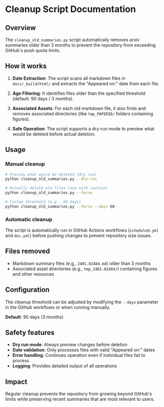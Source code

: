 # Cleanup Script Documentation

## Overview

The `cleanup_old_summaries.py` script automatically removes arxiv summaries older than 3 months to prevent the repository from exceeding GitHub's push quota limits.

## How it works

1. **Date Extraction**: The script scans all markdown files in `docs/_build/html/` and extracts the "Appeared on:" date from each file.

2. **Age Filtering**: It identifies files older than the specified threshold (default: 90 days / 3 months).

3. **Associated Assets**: For each old markdown file, it also finds and removes associated directories (like `tmp_PAPERID/` folders containing figures).

4. **Safe Operation**: The script supports a dry-run mode to preview what would be deleted before actual deletion.

## Usage

### Manual cleanup
```bash
# Preview what would be deleted (dry run)
python cleanup_old_summaries.py --dry-run

# Actually delete old files (use with caution)
python cleanup_old_summaries.py --force

# Custom threshold (e.g., 60 days)
python cleanup_old_summaries.py --force --days 60
```

### Automatic cleanup
The script is automatically run in GitHub Actions workflows (`scheduled.yml` and `doc.yml`) before pushing changes to prevent repository size issues.

## Files removed

- Markdown summary files (e.g., `2401.02484.md`) older than 3 months
- Associated asset directories (e.g., `tmp_2401.02484/`) containing figures and other resources

## Configuration

The cleanup threshold can be adjusted by modifying the `--days` parameter in the GitHub workflows or when running manually.

**Default**: 90 days (3 months)

## Safety features

- **Dry run mode**: Always preview changes before deletion
- **Date validation**: Only processes files with valid "Appeared on:" dates
- **Error handling**: Continues operation even if individual files fail to process
- **Logging**: Provides detailed output of all operations

## Impact

Regular cleanup prevents the repository from growing beyond GitHub's limits while preserving recent summaries that are most relevant to users.